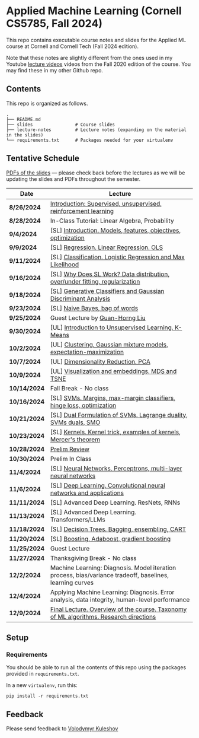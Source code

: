 # Applied Machine Learning (Cornell CS5785, Fall 2024)

This repo contains executable course notes and slides for the Applied ML course at Cornell and Cornell Tech (Fall 2024 edition).

Note that these notes are slightly different from the ones used in my Youtube [lecture videos](https://www.youtube.com/watch?v=vcE9WGbi4QY&list=PL2UML_KCiC0UlY7iCQDSiGDMovaupqc83) videos from the Fall 2020 edition of the course. You may find these in my other Github repo.

## Contents

This repo is organized as follows.

```
.
├── README.md
├── slides                # Course slides
├── lecture-notes         # Lecture notes (expanding on the material in the slides)
└── requirements.txt      # Packages needed for your virtualenv
```

## Tentative Schedule
[PDFs of the slides](https://drive.google.com/drive/folders/1-M6tNLGOMa4erAMj31jwmm-6m2MK0Prw?usp=sharing) —
please check back before the lectures as we will be updating the slides and PDFs throughout the semester.

| Date | Lecture |
|------|---------|
| **8/26/2024** | [Introduction: Supervised, unsupervised, reinforcement learning](./slides/lecture01-introduction.ipynb) |
| **8/28/2024** | In-Class Tutorial: Linear Algebra, Probability |
| **9/4/2024** | [SL] [Introduction. Models, features, objectives, optimization](./slides/lecture02-supervised-learning.ipynb) |
| **9/9/2024** | [SL] [Regression. Linear Regression. OLS](./slides/lecture03-linear-regression.ipynb) |
| **9/11/2024** | [SL] [Classification. Logistic Regression and Max Likelihood](./slides/lecture04-classification.ipynb) |
| **9/16/2024** | [SL] [Why Does SL Work? Data distribution, over/under fitting, regularization](./slides/lecture05-regularization.ipynb) |
| **9/18/2024** | [SL] [Generative Classifiers and Gaussian Discriminant Analysis](./slides/lecture06-gaussian-discriminant-analysis.ipynb) |
| **9/23/2024** | [SL] [Naive Bayes, bag of words](./slides/lecture07-naive-bayes.ipynb)
| **9/25/2024** | Guest Lecture by [Guan-Horng Liu](https://ghliu.github.io/) |
| **9/30/2024** | [UL] [Introduction to Unsupervised Learning. K-Means](./slides/lecture08-unsupervised-learning.ipynb) |
| **10/2/2024** | [UL] [Clustering. Gaussian mixture models, expectation-maximization](./slides/lecture09-clustering.ipynb) |
| **10/7/2024** | [UL] [Dimensionality Reduction. PCA](./slides/lecture10-dimensionality-reduction.ipynb) |
| **10/9/2024** | [UL] [Visualization and embeddings. MDS and TSNE](./slides/lecture11-mds-tsne.ipynb) |
| **10/14/2024** | Fall Break - No class |
| **10/16/2024** | [SL] [SVMs. Margins, max-margin classifiers, hinge loss, optimization](./slides/lecture12-suppor-vector-machines.ipynb) |
| **10/21/2024** | [SL] [Dual Formulation of SVMs. Lagrange duality, SVMs duals, SMO](./slides/lecture13-svm-dual.ipynb) |
| **10/23/2024** | [SL] [Kernels. Kernel trick, examples of kernels, Mercer's theorem](./slides/lecture14-kernels.ipynb) |
| **10/28/2024** | [Prelim Review](./slides/lecture15-midterm-review.ipynb) |
| **10/30/2024** | Prelim In Class |
| **11/4/2024** | [SL] [Neural Networks. Perceptrons, multi-layer neural networks](./slides/lecture16-neural-networks.ipynb) |
| **11/6/2024** | [SL] [Deep Learning. Convolutional neural networks and applications](./slides/lecture17-deep-learning.ipynb) |
| **11/11/2024** | [SL] Advanced Deep Learning. ResNets, RNNs |
| **11/13/2024** | [SL] Advanced Deep Learning. Transformers/LLMs |
| **11/18/2024** | [SL] [Decision Trees. Bagging, ensembling, CART](./slides/lecture20-decision-trees.ipynb) |
| **11/20/2024** | [SL] [Boosting. Adaboost, gradient boosting](./slides/lecture21-boosting.ipynb) |
| **11/25/2024** | Guest Lecture |
| **11/27/2024** | Thanksgiving Break - No class |
| **12/2/2024** | Machine Learning: Diagnosis. Model iteration process, bias/variance tradeoff, baselines, learning curves |
| **12/4/2024** | Applying Machine Learning: Diagnosis. Error analysis, data integrity, human-level performance |
| **12/9/2024** | [Final Lecture. Overview of the course. Taxonomy of ML algorithms. Research directions](./slides/lecture24-overview.ipynb) |

## Setup

### Requirements

You should be able to run all the contents of this repo using the packages provided in `requirements.txt`.

In a new `virtualenv`, run this:
```
pip install -r requirements.txt
```

## Feedback

Please send feedback to [Volodymyr Kuleshov](https://www.cs.cornell.edu/~kuleshov/)
